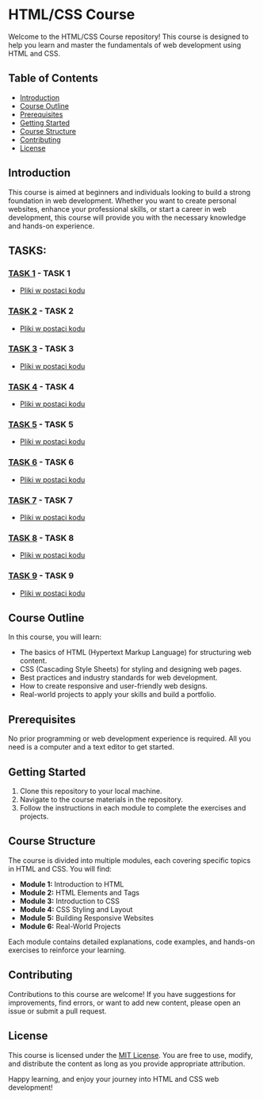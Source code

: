 # HTML/CSS Course

Welcome to the HTML/CSS Course repository! This course is designed to help you learn and master the fundamentals of web development using HTML and CSS.

## Table of Contents
- [Introduction](#introduction)
- [Course Outline](#course-outline)
- [Prerequisites](#prerequisites)
- [Getting Started](#getting-started)
- [Course Structure](#course-structure)
- [Contributing](#contributing)
- [License](#license)

## Introduction
This course is aimed at beginners and individuals looking to build a strong foundation in web development. Whether you want to create personal websites, enhance your professional skills, or start a career in web development, this course will provide you with the necessary knowledge and hands-on experience.

## TASKS:

### [TASK 1](Courses/Course1/Lesson1) - TASK 1
- [Pliki w postaci kodu](https://github.com/dawidolko/Internet-Technologies/tree/main/Courses/Course1/Lesson1)<br>

### [TASK 2](Courses/Course1/Lesson2) - TASK 2
- [Pliki w postaci kodu](https://github.com/dawidolko/Internet-Technologies/tree/main/Courses/Course1/Lesson2)<br>

### [TASK 3](Courses/Course1/Lesson3) - TASK 3
- [Pliki w postaci kodu](https://github.com/dawidolko/Internet-Technologies/tree/main/Courses/Course1/Lesson3)<br>

### [TASK 4](Courses/Course1/Lesson4) - TASK 4
- [Pliki w postaci kodu](https://github.com/dawidolko/Internet-Technologies/tree/main/Courses/Course1/Lesson4)<br>

### [TASK 5](Courses/Course1/Lesson5) - TASK 5
- [Pliki w postaci kodu](https://github.com/dawidolko/Internet-Technologies/tree/main/Courses/Course1/Lesson5)<br>

### [TASK 6](Courses/Course1/Lesson6) - TASK 6
- [Pliki w postaci kodu](https://github.com/dawidolko/Internet-Technologies/tree/main/Courses/Course1/Lesson6)<br>

### [TASK 7](Courses/Course1/Lesson7) - TASK 7
- [Pliki w postaci kodu](https://github.com/dawidolko/Internet-Technologies/tree/main/Courses/Course1/Lesson7)<br>

### [TASK 8](Courses/Course1/Lesson8) - TASK 8
- [Pliki w postaci kodu](https://github.com/dawidolko/Internet-Technologies/tree/main/Courses/Course1/Lesson8)<br>

### [TASK 9](Courses/Course1/Lesson9) - TASK 9
- [Pliki w postaci kodu](https://github.com/dawidolko/Internet-Technologies/tree/main/Courses/Course1/Lesson9)<br>

## Course Outline
In this course, you will learn:
- The basics of HTML (Hypertext Markup Language) for structuring web content.
- CSS (Cascading Style Sheets) for styling and designing web pages.
- Best practices and industry standards for web development.
- How to create responsive and user-friendly web designs.
- Real-world projects to apply your skills and build a portfolio.

## Prerequisites
No prior programming or web development experience is required. All you need is a computer and a text editor to get started.

## Getting Started
1. Clone this repository to your local machine.
2. Navigate to the course materials in the repository.
3. Follow the instructions in each module to complete the exercises and projects.

## Course Structure
The course is divided into multiple modules, each covering specific topics in HTML and CSS. You will find:
- **Module 1:** Introduction to HTML
- **Module 2:** HTML Elements and Tags
- **Module 3:** Introduction to CSS
- **Module 4:** CSS Styling and Layout
- **Module 5:** Building Responsive Websites
- **Module 6:** Real-World Projects

Each module contains detailed explanations, code examples, and hands-on exercises to reinforce your learning.

## Contributing
Contributions to this course are welcome! If you have suggestions for improvements, find errors, or want to add new content, please open an issue or submit a pull request.

## License
This course is licensed under the [MIT License](LICENSE.md). You are free to use, modify, and distribute the content as long as you provide appropriate attribution.

Happy learning, and enjoy your journey into HTML and CSS web development!
